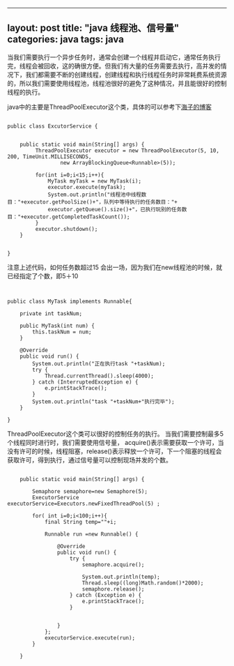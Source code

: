 
---
layout: post
title:  "java 线程池、信号量"
categories: java
tags:  java
---



当我们需要执行一个异步任务时，通常会创建一个线程并启动它，通常任务执行完，线程会被回收，这的确很方便。但我们有大量的任务需要去执行，高并发的情况下，我们都需要不断的创建线程，创建线程和执行线程任务时非常耗费系统资源的，所以我们需要使用线程池，线程池很好的避免了这种情况，并且能很好的控制线程的执行。

<!--more-->

java中的主要是ThreadPoolExecutor这个类，具体的可以参考下[海子的博客](http://www.cnblogs.com/dolphin0520/p/3932921.html)
```

public class ExcutorService {
	
	
	public static void main(String[] args) {
		 ThreadPoolExecutor executor = new ThreadPoolExecutor(5, 10, 200, TimeUnit.MILLISECONDS,
                 new ArrayBlockingQueue<Runnable>(5));
          
         for(int i=0;i<15;i++){
             MyTask myTask = new MyTask(i);
             executor.execute(myTask);
             System.out.println("线程池中线程数目："+executor.getPoolSize()+"，队列中等待执行的任务数目："+
             executor.getQueue().size()+"，已执行玩别的任务数目："+executor.getCompletedTaskCount());
         }
         executor.shutdown();
	}
	
	
}

```

注意上述代码，如何任务数超过15 会出一场，因为我们在new线程池的时候，就已经指定了个数，即5＋10
```


public class MyTask implements Runnable{
	
	private int taskNum;
    
    public MyTask(int num) {
        this.taskNum = num;
    }
     
    @Override
    public void run() {
        System.out.println("正在执行task "+taskNum);
        try {
            Thread.currentThread().sleep(4000);
        } catch (InterruptedException e) {
            e.printStackTrace();
        }
        System.out.println("task "+taskNum+"执行完毕");
    }

}

```
ThreadPoolExecutor这个类可以很好的控制任务的执行。
当我们需要控制最多5个线程同时进行时，我们需要使用信号量，
acquire()表示需要获取一个许可，当没有许可的时候，线程阻塞，release()表示释放一个许可，下一个阻塞的线程会获取许可，得到执行，通过信号量可以控制现场并发的个数。
```

	public static void main(String[] args) {
		
		Semaphore semaphore=new Semaphore(5);
		ExecutorService executorService=Executors.newFixedThreadPool(5) ;
	
		for( int i=0;i<100;i++){
			final String temp=""+i;
			
			Runnable run =new Runnable() {
	
				@Override
				public void run() {
					try {
						semaphore.acquire();
						
						System.out.println(temp);
						Thread.sleep((long)Math.random()*2000);
						semaphore.release();
					} catch (Exception e) {
						e.printStackTrace();
					}
				
					
				}
			};
			executorService.execute(run);
		}
		
	}
```
